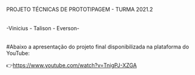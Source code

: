 PROJETO TÉCNICAS DE PROTOTIPAGEM - TURMA 2021.2
######
-Vinicius - Talison - Everson-
######


#Abaixo a apresentação do projeto final disponibilizada na plataforma do YouTube:

👉https://www.youtube.com/watch?v=TnigPJ-XZGA
